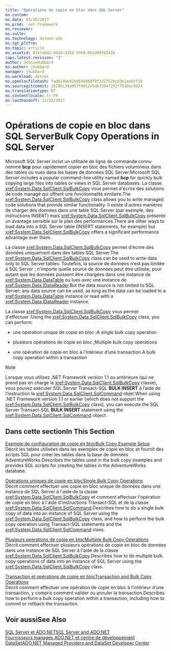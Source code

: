 ```yaml
---
title: "Opérations de copie en bloc dans SQL Server"
ms.custom: 
ms.date: 03/30/2017
ms.prod: .net-framework
ms.reviewer: 
ms.suite: 
ms.technology: dotnet-ado
ms.tgt_pltfrm: 
ms.topic: article
ms.assetid: 83a7a0d2-8018-4354-97b9-0b1d99f8342b
caps.latest.revision: "3"
author: JennieHubbard
ms.author: jhubbard
manager: jhubbard
ms.workload: dotnet
ms.openlocfilehash: fadb149e92b65988b8f9f322752bc63e1ee65f19
ms.sourcegitcommit: 16186c34a957fdd52e5db7294f291f7530ac9d24
ms.translationtype: MT
ms.contentlocale: fr-FR
ms.lasthandoff: 12/22/2017
---
```

# <a name="bulk-copy-operations-in-sql-server"></a><span data-ttu-id="f5b3e-102">Opérations de copie en bloc dans SQL Server</span><span class="sxs-lookup"><span data-stu-id="f5b3e-102">Bulk Copy Operations in SQL Server</span></span>
<span data-ttu-id="f5b3e-103">Microsoft SQL Server inclut un utilitaire de ligne de commande connu nommé **bcp** pour rapidement copier en bloc des fichiers volumineux dans des tables ou vues dans les bases de données SQL Server.</span><span class="sxs-lookup"><span data-stu-id="f5b3e-103">Microsoft SQL Server includes a popular command-line utility named **bcp** for quickly bulk copying large files into tables or views in SQL Server databases.</span></span> <span data-ttu-id="f5b3e-104">La classe <xref:System.Data.SqlClient.SqlBulkCopy> vous permet d'écrire des solutions de code managé qui offrent une fonctionnalité similaire.</span><span class="sxs-lookup"><span data-stu-id="f5b3e-104">The <xref:System.Data.SqlClient.SqlBulkCopy> class allows you to write managed code solutions that provide similar functionality.</span></span> <span data-ttu-id="f5b3e-105">Il existe d'autres manières de charger des données dans une table SQL Server (par exemple, des instructions INSERT) mais <xref:System.Data.SqlClient.SqlBulkCopy> présente un avantage sensible sur le plan des performances.</span><span class="sxs-lookup"><span data-stu-id="f5b3e-105">There are other ways to load data into a SQL Server table (INSERT statements, for example) but <xref:System.Data.SqlClient.SqlBulkCopy> offers a significant performance advantage over them.</span></span>  
  
 <span data-ttu-id="f5b3e-106">La classe <xref:System.Data.SqlClient.SqlBulkCopy> permet d'écrire des données uniquement dans des tables SQL Server.</span><span class="sxs-lookup"><span data-stu-id="f5b3e-106">The <xref:System.Data.SqlClient.SqlBulkCopy> class can be used to write data only to SQL Server tables.</span></span> <span data-ttu-id="f5b3e-107">Toutefois, la source de données n'est pas limitée à SQL Server ; n'importe quelle source de données peut être utilisée, pour autant que les données puissent être chargées dans une instance de <xref:System.Data.DataTable> ou lues avec une instance de <xref:System.Data.IDataReader>.</span><span class="sxs-lookup"><span data-stu-id="f5b3e-107">But the data source is not limited to SQL Server; any data source can be used, as long as the data can be loaded to a <xref:System.Data.DataTable> instance or read with a <xref:System.Data.IDataReader> instance.</span></span>  
  
 <span data-ttu-id="f5b3e-108">La classe <xref:System.Data.SqlClient.SqlBulkCopy> vous permet d'effectuer :</span><span class="sxs-lookup"><span data-stu-id="f5b3e-108">Using the <xref:System.Data.SqlClient.SqlBulkCopy> class, you can perform:</span></span>  
  
-   <span data-ttu-id="f5b3e-109">une opération unique de copie en bloc ;</span><span class="sxs-lookup"><span data-stu-id="f5b3e-109">A single bulk copy operation</span></span>  
  
-   <span data-ttu-id="f5b3e-110">plusieurs opérations de copie en bloc ;</span><span class="sxs-lookup"><span data-stu-id="f5b3e-110">Multiple bulk copy operations</span></span>  
  
-   <span data-ttu-id="f5b3e-111">une opération de copie en bloc à l’intérieur d’une transaction.</span><span class="sxs-lookup"><span data-stu-id="f5b3e-111">A bulk copy operation within a transaction</span></span>  
  
> [!NOTE]
>  <span data-ttu-id="f5b3e-112">Lorsque vous utilisez .NET Framework version 1.1 ou antérieure (qui ne prend pas en charge la <xref:System.Data.SqlClient.SqlBulkCopy> classe), vous pouvez exécuter SQL Server Transact-SQL **BULK INSERT** à l’aide de l’instruction la <xref:System.Data.SqlClient.SqlCommand> objet.</span><span class="sxs-lookup"><span data-stu-id="f5b3e-112">When using .NET Framework version 1.1 or earlier (which does not support the <xref:System.Data.SqlClient.SqlBulkCopy> class), you can execute the SQL Server Transact-SQL **BULK INSERT** statement using the <xref:System.Data.SqlClient.SqlCommand> object.</span></span>  
  
## <a name="in-this-section"></a><span data-ttu-id="f5b3e-113">Dans cette section</span><span class="sxs-lookup"><span data-stu-id="f5b3e-113">In This Section</span></span>  
 [<span data-ttu-id="f5b3e-114">Exemple de configuration de copie en bloc</span><span class="sxs-lookup"><span data-stu-id="f5b3e-114">Bulk Copy Example Setup</span></span>](../../../../../docs/framework/data/adonet/sql/bulk-copy-example-setup.md)  
 <span data-ttu-id="f5b3e-115">Décrit les tables utilisées dans les exemples de copie en bloc et fournit des scripts SQL pour créer les tables dans la base de données AdventureWorks.</span><span class="sxs-lookup"><span data-stu-id="f5b3e-115">Describes the tables used in the bulk copy examples and provides SQL scripts for creating the tables in the AdventureWorks database.</span></span>  
  
 [<span data-ttu-id="f5b3e-116">Opérations uniques de copie en bloc</span><span class="sxs-lookup"><span data-stu-id="f5b3e-116">Single Bulk Copy Operations</span></span>](../../../../../docs/framework/data/adonet/sql/single-bulk-copy-operations.md)  
 <span data-ttu-id="f5b3e-117">Décrit comment effectuer une copie en bloc unique de données dans une instance de SQL Server à l'aide de la classe <xref:System.Data.SqlClient.SqlBulkCopy> et comment effectuer l'opération de copie en bloc à l'aide d'instructions Transact-SQL et de la classe <xref:System.Data.SqlClient.SqlCommand>.</span><span class="sxs-lookup"><span data-stu-id="f5b3e-117">Describes how to do a single bulk copy of data into an instance of SQL Server using the <xref:System.Data.SqlClient.SqlBulkCopy> class, and how to perform the bulk copy operation using Transact-SQL statements and the <xref:System.Data.SqlClient.SqlCommand> class.</span></span>  
  
 [<span data-ttu-id="f5b3e-118">Plusieurs opérations de copie en bloc</span><span class="sxs-lookup"><span data-stu-id="f5b3e-118">Multiple Bulk Copy Operations</span></span>](../../../../../docs/framework/data/adonet/sql/multiple-bulk-copy-operations.md)  
 <span data-ttu-id="f5b3e-119">Décrit comment effectuer plusieurs opérations de copie en bloc de données dans une instance de SQL Server à l'aide de la classe <xref:System.Data.SqlClient.SqlBulkCopy>.</span><span class="sxs-lookup"><span data-stu-id="f5b3e-119">Describes how to do multiple bulk copy operations of data into an instance of SQL Server using the <xref:System.Data.SqlClient.SqlBulkCopy> class.</span></span>  
  
 [<span data-ttu-id="f5b3e-120">Transaction et opérations de copie en bloc</span><span class="sxs-lookup"><span data-stu-id="f5b3e-120">Transaction and Bulk Copy Operations</span></span>](../../../../../docs/framework/data/adonet/sql/transaction-and-bulk-copy-operations.md)  
 <span data-ttu-id="f5b3e-121">Décrit comment effectuer une opération de copie en bloc à l’intérieur d’une transaction, y compris comment valider ou annuler la transaction.</span><span class="sxs-lookup"><span data-stu-id="f5b3e-121">Describes how to perform a bulk copy operation within a transaction, including how to commit or rollback the transaction.</span></span>  
  
## <a name="see-also"></a><span data-ttu-id="f5b3e-122">Voir aussi</span><span class="sxs-lookup"><span data-stu-id="f5b3e-122">See Also</span></span>  
 [<span data-ttu-id="f5b3e-123">SQL Server et ADO.NET</span><span class="sxs-lookup"><span data-stu-id="f5b3e-123">SQL Server and ADO.NET</span></span>](../../../../../docs/framework/data/adonet/sql/index.md)  
 [<span data-ttu-id="f5b3e-124">Fournisseurs managés ADO.NET et centre de développement DataSet</span><span class="sxs-lookup"><span data-stu-id="f5b3e-124">ADO.NET Managed Providers and DataSet Developer Center</span></span>](http://go.microsoft.com/fwlink/?LinkId=217917)
